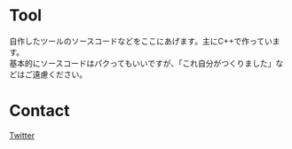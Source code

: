 # Tool
自作したツールのソースコードなどをここにあげます。主にC++で作っています。
</br>
基本的にソースコードはパクってもいいですが、「これ自分がつくりました」などはご遠慮ください。
</br>
# Contact
<a href="https://twitter.com/Pochi-Liberluna">Twitter</a>
